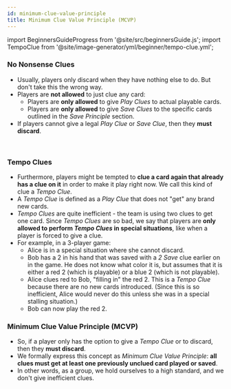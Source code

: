 ```yaml
---
id: minimum-clue-value-principle
title: Minimum Clue Value Principle (MCVP)
---
```


import BeginnersGuideProgress from '@site/src/beginnersGuide.js';
import TempoClue from '@site/image-generator/yml/beginner/tempo-clue.yml';

<BeginnersGuideProgress id="minimum-clue-value-principle" />

### No Nonsense Clues

- Usually, players only discard when they have nothing else to do. But don't take this the wrong way.
- Players are **not allowed** to just clue any card:
  - Players are **only allowed** to give *Play Clues* to actual playable cards.
  - Players are **only allowed** to give *Save Clues* to the specific cards outlined in the *Save Principle* section.
- If players cannot give a legal *Play Clue* or *Save Clue*, then they **must discard**.

<br />

### Tempo Clues

- Furthermore, players might be tempted to **clue a card again that already has a clue on it** in order to make it play right now. We call this kind of clue a *Tempo Clue*.
- A *Tempo Clue* is defined as a *Play Clue* that does not "get" any brand new cards.
- *Tempo Clues* are quite inefficient - the team is using two clues to get one card. Since *Tempo Clues* are so bad, we say that players are **only allowed to perform *Tempo Clues* in special situations**, like when a player is forced to give a clue.
- For example, in a 3-player game:
  - Alice is in a special situation where she cannot discard.
  - Bob has a 2 in his hand that was saved with a *2 Save* clue earlier on in the game. He does not know what color it is, but assumes that it is either a red 2 (which is playable) or a blue 2 (which is not playable).
  - Alice clues red to Bob, "filling in" the red 2. This is a *Tempo Clue* because there are no new cards introduced. (Since this is so inefficient, Alice would never do this unless she was in a special stalling situation.)
  - Bob can now play the red 2.

<TempoClue />

### Minimum Clue Value Principle (MCVP)

- So, if a player only has the option to give a *Tempo Clue* or to discard, then they **must discard**.
- We formally express this concept as *Minimum Clue Value Principle*: **all clues must get at least one previously unclued card played or saved**.
- In other words, as a group, we hold ourselves to a high standard, and we don't give inefficient clues.
